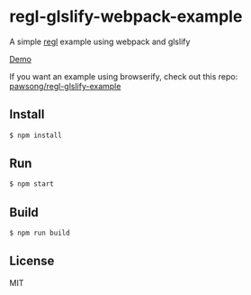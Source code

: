 # regl-glslify-webpack-example

A simple [regl](https://github.com/regl-project/regl) example using webpack and glslify

[Demo](https://pawsong.github.io/regl-glslify-webpack-example/)

If you want an example using browserify, check out this repo: [pawsong/regl-glslify-example](https://github.com/pawsong/regl-glslify-example)

## Install

```bash
$ npm install
```

## Run

```bash
$ npm start
```

## Build

```bash
$ npm run build
```

## License

MIT
